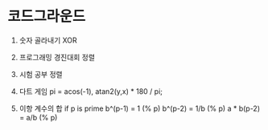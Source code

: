 # 코드그라운드

1. 숫자 골라내기
XOR

2. 프로그래밍 경진대회
정렬

3. 시험 공부
정렬

4. 다트 게임
pi = acos(-1), atan2(y,x) * 180 / pi;

5. 이항 계수의 합
if p is prime
	b^(p-1) = 1 (% p)
	b^(p-2) = 1/b (% p)
	a * b(p-2) = a/b (% p)
